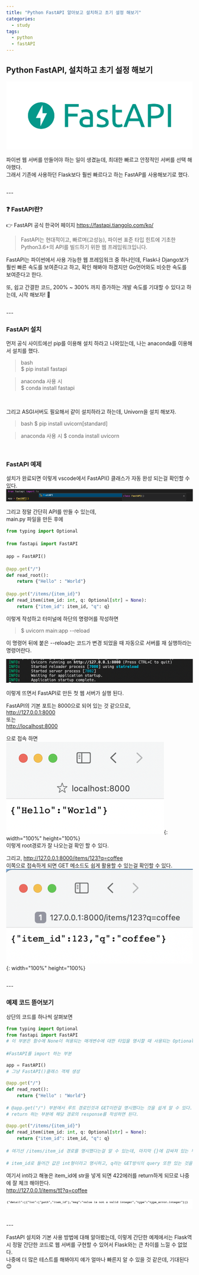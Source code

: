 ```yaml
---
title: "Python FastAPI 알아보고 설치하고 초기 설정 해보기"
categories:
  - study
tags:
  - python
  - fastAPI
---
```


## Python FastAPI, 설치하고 초기 설정 해보기

![fastapi_logo](/images/fastapi_logo.png)  

파이썬 웹 서버를 만들어야 하는 일이 생겼늗데, 최대한 빠르고 안정적인 서버를 선택 해야했다.  
그래서 기존에 사용하던 Flask보다 훨씬 빠르다고 하는 FastAP를 사용해보기로 했다.

<br>
---
<br>

### ❓ FastAPI란?
👉 FastAPI 공식 한국어 페이지
<https://fastapi.tiangolo.com/ko/>  


> FastAPI는 현대적이고, 빠르며(고성능), 파이썬 표준 타입 힌트에 기초한 Python3.6+의 API를 빌드하기 위한 웹 프레임워크입니다.

FastAPI는 파이썬에서 사용 가능한 웹 프레임워크 중 하나인데, Flask나 Django보가 훨씬 빠른 속도를 보여준다고 하고, 확인 해봐야 하겠지만 Go언어와도 비슷한 속도를 보여준다고 한다.  

또, 쉽고 간결한 코드, 200% ~ 300% 까지 증가하는 개발 속도를 기대할 수 있다고 하는데, 시작 해보자! 👏  

<br>
---
<br>

### FastAPI 설치
먼저 공식 사이트에선 pip를 이용해 설치 하라고 나와있는데, 나는 anaconda를 이용해서 설치를 했다.

> bash  
> $ pip install fastapi
  

> anaconda 사용 시  
> $ conda install fastapi

<br>

그리고 ASGI서버도 필요해서 같이 설치하라고 하는데, Univorn을 설치 해보자.

> bash
> $ pip install uvicorn[standard]


> anaconda 사용 시
> $ conda install uvicorn

<br>

### FastAPI 예제

설치가 완료되면 이렇게 vscode에서 FastAPI() 클래스가 자동 완성 되는걸 확인할 수 있다.  
![fastapi_import](/images/fastapi_import.png)

그리고 정말 간단히 API를 만들 수 있는데,  
main.py 파일을 만든 후에
```python
from typing import Optional

from fastapi import FastAPI

app = FastAPI()

@app.get("/")
def read_root():
    return {"Hello" : "World"}

@app.get("/items/{item_id}")
def read_item(item_id: int, q: Optional[str] = None):
    return {"item_id": item_id, "q": q}
```

이렇게 작성하고 터미널에 하단의 명령어를 작성하면
> $ uvicorn main:app --reload  

이 명령어 뒤에 붙은 --reload는 코드가 변경 되었을 때 자동으로 서버를 재 실행하라는 명령어란다.  

![fastapi_run](/images/fastapi_run.png)

이렇게 뜨면서 FastAPI로 만든 첫 웹 서버가 실행 된다.  

FastAPI의 기본 포트는 8000으로 되어 있는 것 같으므로,  
<http://127.0.0.1:8000>  
또는  
<http://localhost:8000>  

으로 접속 하면  
![fastapi_root](/images/fastapi_root.png){: width="100%" height="100%}  
이렇게 root경로가 잘 나오는걸 확인 할 수 있다.  

그리고, <http://127.0.0.1:8000/items/123?q=coffee>  
이쪽으로 접속하게 되면 GET 메소드도 쉽게 활용할 수 있는걸 확인할 수 있다.
![fastapi_coffee](/images/fastapi_coffee.png){: width="100%" height="100%}

<br>
---
<br>

### 예제 코드 뜯어보기
상단의 코드를 하나씩 살펴보면  


```python
from typing import Optional
from fastapi import FastAPI
# 이 부분은 함수에 None이 혀용되는 매개변수에 대한 타입을 명시할 때 사용되는 Optional을 import하고

#FastAPI를 import 하는 부분
```

```python
app = FastAPI()
# 그냥 FastAPI()클래스 객체 생성
```

```python
@app.get("/")
def read_root():
    return {"Hello" : "World"}

# @app.get("/") 부분에서 루트 경로인것과 GET이란걸 명시했다는 것을 쉽게 알 수 있다.
# return 하는 부분에 해당 경로의 response를 작성하면 된다.
```

```python
@app.get("/items/{item_id}")
def read_item(item_id: int, q: Optional[str] = None):
    return {"item_id": item_id, "q": q}

# 여기선 /items/item_id 경로를 명시했다는걸 알 수 있는데, 마지막 {}에 감싸져 있는 부분은 변수라고 볼 수 있는 것 같다.

# item_id로 들어간 값은 int형이라고 명시하고, q라는 GET방식의 query 또한 있는 것을 알 수 있다.
```

여기서 int라고 해놓은 item_id에 str을 넣게 되면 422에러를 return하게 되므로 나중에 잘 체크 해야한다.  
<http://127.0.0.1/items/밥?q=coffee>

![fastapi_type_error](/images/fastapi_type_error.png)

<br>
---
<br>

FastAPI 설치와 기본 사용 방법에 대해 알아봤는데, 이렇게 간단한 예제에서는 Flask역시 정말 간단한 코드로 웹 서버를 구현할 수 있어서 Flask와는 큰 차이를 느낄 수 없었다.  
나중에 더 많은 테스트를 해봐야지 얘가 얼마나 빠른지 알 수 있을 것 같은데, 기대된다😊